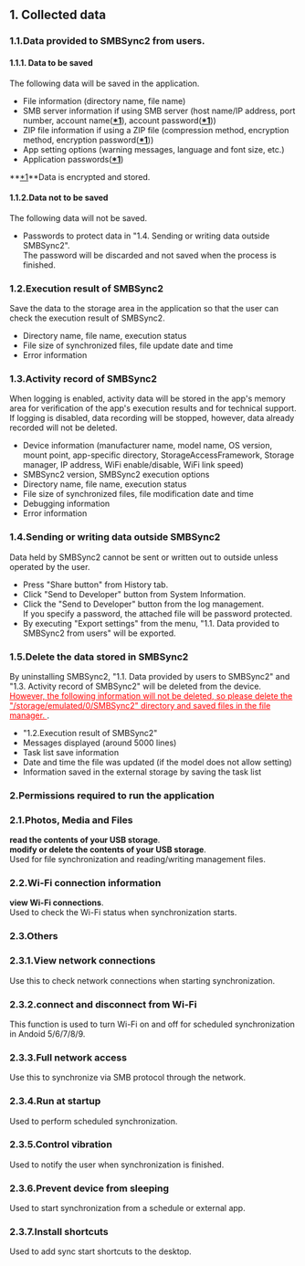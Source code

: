 ## 1. Collected data  
### 1.1.Data provided to SMBSync2 from users.  

#### 1.1.1. Data to be saved  
The following data will be saved in the application.  

- File information (directory name, file name)  
- SMB server information if using SMB server (host name/IP address, port number, account name(**<u>\*1</u>**), account password(**<u>\*1</u>**))  
- ZIP file information if using a ZIP file (compression method, encryption method, encryption password(**<u>\*1</u>**))  
- App setting options (warning messages, language and font size, etc.)  
- Application passwords(**<u>\*1</u>**)  

**<u>\*1</u>**Data is encrypted and stored.  

#### 1.1.2.Data not to be saved  
The following data will not be saved.  

- Passwords to protect data in "1.4. Sending or writing data outside SMBSync2".  
The password will be discarded and not saved when the process is finished.  

### 1.2.Execution result of SMBSync2  

Save the data to the storage area in the application so that the user can check the execution result of SMBSync2.  

- Directory name, file name, execution status  
- File size of synchronized files, file update date and time  
- Error information  

### 1.3.Activity record of SMBSync2  

When logging is enabled, activity data will be stored in the app's memory area for verification of the app's execution results and for technical support. If logging is disabled, data recording will be stopped, however, data already recorded will not be deleted.  

- Device information (manufacturer name, model name, OS version, mount point, app-specific directory, StorageAccessFramework, Storage manager, IP address, WiFi enable/disable, WiFi link speed)  
- SMBSync2 version, SMBSync2 execution options  
- Directory name, file name, execution status  
- File size of synchronized files, file modification date and time  
- Debugging information  
- Error information  

### 1.4.Sending or writing data outside SMBSync2  

Data held by SMBSync2 cannot be sent or written out to outside unless operated by the user.  

- Press "Share button" from History tab.  
- Click "Send to Developer" button from System Information.  
- Click the "Send to Developer" button from the log management.  
If you specify a password, the attached file will be password protected.  
- By executing "Export settings" from the menu, "1.1. Data provided to SMBSync2 from users" will be exported.  

### 1.5.Delete the data stored in SMBSync2  

By uninstalling SMBSync2, "1.1. Data provided by users to SMBSync2" and "1.3. Activity record of SMBSync2" will be deleted from the device.  
<span style="color: red;"><u>However, the following information will not be deleted, so please delete the "/storage/emulated/0/SMBSync2" directory and saved files in the file manager. </u></span>.  

- "1.2.Execution result of SMBSync2"  
- Messages displayed (around 5000 lines)  
- Task list save information  
- Date and time the file was updated (if the model does not allow setting)  
- Information saved in the external storage by saving the task list  

### 2.Permissions required to run the application  

### 2.1.Photos, Media and Files  
**read the contents of your USB storage**.  
**modify or delete the contents of your USB storage**.  
Used for file synchronization and reading/writing management files.  

### 2.2.Wi-Fi connection information  
**view Wi-Fi connections**.  
Used to check the Wi-Fi status when synchronization starts.  

### 2.3.Others  
### 2.3.1.View network connections  
Use this to check network connections when starting synchronization.  
### 2.3.2.connect and disconnect from Wi-Fi  
This function is used to turn Wi-Fi on and off for scheduled synchronization in Andoid 5/6/7/8/9.  
### 2.3.3.Full network access  
Use this to synchronize via SMB protocol through the network.  
### 2.3.4.Run at startup  
Used to perform scheduled synchronization.  
### 2.3.5.Control vibration  
Used to notify the user when synchronization is finished.  
### 2.3.6.Prevent device from sleeping  
Used to start synchronization from a schedule or external app.  
### 2.3.7.Install shortcuts  
Used to add sync start shortcuts to the desktop.  
